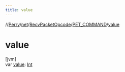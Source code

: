 ```yaml
---
title: value
---
```

//[Perry](../../../../index.html)/[net](../../index.html)/[RecvPacketOpcode](../index.html)/[PET_COMMAND](index.html)/[value](value.html)



# value



[jvm]\
var [value](value.html): [Int](https://kotlinlang.org/api/latest/jvm/stdlib/kotlin/-int/index.html)




